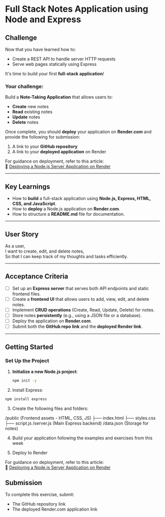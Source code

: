 # Full Stack Notes Application using Node and Express

## Challenge

Now that you have learned how to:

- Create a REST API to handle server HTTP requests
- Serve web pages statically using Express

It's time to build your first **full-stack application**!

### Your challenge:

Build a **Note-Taking Application** that allows users to:

- **Create** new notes
- **Read** existing notes
- **Update** notes
- **Delete** notes

Once complete, you should **deploy** your application on **Render.com** and provide the following for submission:

1. A link to your **GitHub repository**
2. A link to your **deployed application** on Render

For guidance on deployment, refer to this article:  
🔗 [Deploying a Node.js Server Application on Render](c)

---

## Key Learnings

- How to **build** a full-stack application using **Node.js, Express, HTML, CSS, and JavaScript**.
- How to **deploy** a Node.js application on **Render.com**.
- How to structure a **README.md** file for documentation.

---

## User Story

As a user,  
I want to create, edit, and delete notes,  
So that I can keep track of my thoughts and tasks efficiently.

---

## Acceptance Criteria

- [ ] Set up an **Express server** that serves both API endpoints and static frontend files.
- [ ] Create a **frontend UI** that allows users to add, view, edit, and delete notes.
- [ ] Implement **CRUD operations** (Create, Read, Update, Delete) for notes.
- [ ] Store notes **persistently** (e.g., using a JSON file or a database).
- [ ] Deploy the application on **Render.com**.
- [ ] Submit both the **GitHub repo link** and the **deployed Render link**.

---

## Getting Started

### **Set Up the Project**

1. **Initialize a new Node.js project**:

   ```bash
   npm init -y
   ```

2. Install Express:

```bash
npm install express
```

3. Create the following files and folders:

/public (Frontend assets - HTML, CSS, JS)
├── index.html
├── styles.css
├── script.js
/server.js (Main Express backend)
/data.json (Storage for notes)

4. Build your application following the examples and exercises from this week

5. Deploy to Render

For guidance on deployment, refer to this article:  
🔗 [Deploying a Node.js Server Application on Render](https://medium.com/@harshpatil3775/deploying-a-node-js-server-application-on-render-com-5a123b33862d)

## Submission

To complete this exercise, submit:

- The GitHub repository link
- The deployed Render.com application link
